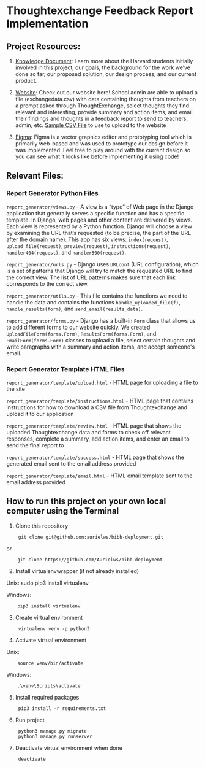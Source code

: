 # Thoughtexchange Feedback Report Implementation

## Project Resources:
1. [Knowledge Document](https://docs.google.com/document/d/1SFzbvQMX8EYySmgS58m-XInGEQ4IR6XABX2-q02-Hm4/edit?usp=sharing): Learn more about the Harvard students initially involved in this project, our goals, the background for the work we’ve done so far, our proposed solution, our design process, and our current product.

2. [Website](https://bibbfeedback.herokuapp.com/report_generator/): Check out our website here! School admin are able to upload a file (exchangedata.csv) with data containing thoughts from teachers on a prompt asked through ThoughtExchange, select thoughts they find relevant and interesting, provide summary and action items, and email their findings and thoughts in a feedback report to send to teachers, admin, etc. [Sample CSV File](https://drive.google.com/file/d/1qoBUbLoTdW1KwHjLW20icQj49r_Derir/view?usp=sharing) to use to upload to the website

3. [Figma](https://www.figma.com/file/yAKEcs3l5xDnKJKU8SaHwn/CS96-TE-Upload?node-id=0%3A1): Figma is a vector graphics editor and prototyping tool which is primarily web-based and was used to prototype our design before it was implemented. Feel free to play around with the current design so you can see what it looks like before implementing it using code!

## Relevant Files:

### Report Generator Python Files
`report_generator/views.py` - A view is a “type” of Web page in the Django application that generally serves a specific function and has a specific template. In Django, web pages and other content are delivered by views. Each view is represented by a Python function. Django will choose a view by examining the URL that’s requested (to be precise, the part of the URL after the domain name). This app has six views: `index(request)`, `upload_file(request)`, `preview(request)`, `instructions(request)`, `handler404(request)`, and `handler500(request)`. 

`report_generator/urls.py` - Django uses `URLconf` (URL configuration), which is a set of patterns that Django will try to match the requested URL to find the correct view. The list of URL patterns makes sure that each link corresponds to the correct view. 

`report_generator/utils.py` - This file contains the functions we need to handle the data and contains the functions `handle_uploaded_file(f)`, `handle_results(form)`, and `send_email(results_data)`. 

`report_generator/forms.py` - Django has a built-in `Form` class that allows us to add different forms to our website quickly. We created `UploadFileForm(forms.Form)`, `ResultsForm(forms.Form)`, and `EmailForm(forms.Form)` classes to upload a file, select certain thoughts and write paragraphs with a summary and action items, and accept someone's email. 

### Report Generator Template HTML Files

`report_generator/template/upload.html` - HTML page for uploading a file to the site

`report_generator/template/instructions.html` - HTML page that contains instructions for how to download a CSV file from Thoughtexchange and upload it to our application

`report_generator/template/review.html` - HTML page that shows the uploaded Thoughtexchange data and forms to check off relevant responses, complete a summary, add action items, and enter an email to send the final report to

`report_generator/template/success.html` - HTML page that shows the generated email sent to the email address provided

`report_generator/template/email.html` - HTML email template sent to the email address provided

## How to run this project on your own local computer using the Terminal

1. Clone this repository

        git clone git@github.com:aurielws/bibb-deployment.git

or 
        
        git clone https://github.com/Aurielws/bibb-deployment

2. Install virtualenvwrapper (if not already installed)

Unix:
        sudo pip3 install virtualenv

Windows:
        
        pip3 install virtualenv

3. Create virtual environment

        virtualenv venv -p python3

4. Activate virtual environment

Unix:

        source venv/bin/activate
        
Windows:

        .\venv\Scripts\activate

5. Install required packages

        pip3 install -r requirements.txt

6. Run project

        python3 manage.py migrate
        python3 manage.py runserver

7. Deactivate virtual environment when done

        deactivate

